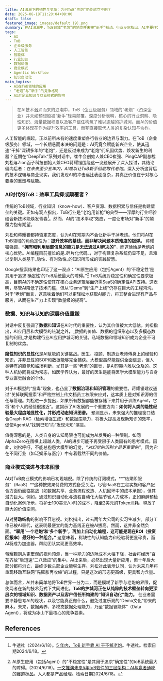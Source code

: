 ```yaml
---
title: AI浪潮下的韧性与变革：为何ToB“老炮”仍能屹立不倒？
date: 2025-06-18T11:20:04+08:00
draft: false
featured_image: images/default (9).png
summary: 在AI浪潮中，ToB领域“老炮”的地位并未被“新手”撼动。行业专家指出，AI主要作为提升效率的工具，而非颠覆者，其不稳定性及对隐性知识的依赖使得老炮们凭借深厚的领域经验、数据积累和客户信任继续保持优势。未来，数据的组织形态、知识的显性化和认知的稀缺性将成为AI时代ToB竞争的核心护城河，商业模式也将向结果付费和知识自动化方向演进。
tags: 
  - AI
  - ToB
  - 企业级服务
  - 人工智能
  - 智能体
  - 行业知识
  - 数据价值
  - 商业模式
  - Agentic Workflow
  - 知识自动化
main_topics: 
  - AI在ToB领域的应用
  - “老炮”与“新手”的竞争格局
  - AI对企业知识与商业模式的影响
---
```


> 在AI技术汹涌而来的浪潮中，ToB（企业级服务）领域的“老炮”（资深企业）并未如预想般被“新手”轻易颠覆。深度分析表明，核心的行业洞察、隐性知识、海量数据积累以及客户信任构筑了难以逾越的护城河，而AI的价值更多体现在作为提升效率的工具，而非直接取代人类的复杂认知与协作。

人工智能的崛起，正以前所未有的速度重塑各行各业的边界与潜力。在ToB（企业级服务）领域，一个长期悬而未决的问题是：AI究竟会赋能新兴企业，使其迅速“干掉”深耕多年的“老炮”，还是反过来成为“老炮”们巩固优势、焕发新生的利器？近期在“DeepTalk”系列对话中，崔牛会创始人兼CEO崔强、PingCAP副总裁刘松与Zion函子科技创始人兼CEO蒋耀锴围绕这一议题展开了深入探讨，其结论偏向后者：_在未来至少五年内，AI难以让ToB新手彻底取代老炮_。深入分析这背后的技术逻辑与商业现实，我们发现AI的冲击远比表面复杂，其真正价值在于对核心要素的重塑与赋能。

### AI时代的ToB：效率工具抑或颠覆者？

传统的ToB领域，行业知识（know-how）、客户资源、数据积累与信任是构建壁垒的关键。正如有观点指出，ToB行业是“老炮用新枪”的典型——深厚的行业经验结合新技术能焕发青春[^rss_source]。然而，AI的“技术平权”效应，一度让市场对“新手”的颠覆力抱有期望。

刘松和蒋耀锴都持否定态度，认为AI在短期内不会让新手干掉老炮。他们将AI在ToB领域的角色定性为：**提升效率的基线，而非解决问题本质难度的银弹。** 蒋耀锴强调，**“拥有和利用局部信息的能力是无法通过AI解决的”**，而这恰恰是老炮的核心优势。AI编程目前擅长的是_碎片化代码_，对于构建复杂系统仍显不足，且难以复制人类基于_隐性、有时效性_的知识所形成的实践智慧。

Google搜索结果也印证了这一观点：“AI原生应用（包括Agent）的‘不稳定性’是其用于追求‘确定性’的ToB系统最大的障碍。”[^1] ToB系统对稳定性和确定性要求极高，目前AI的不确定性使其在核心业务逻辑层面仍需SaaS的确定性API支持。这表明，尽管AI降低了技术门槛，但从“Demo”到“生产上线”仍存在巨大的工程鸿沟。对于“老炮”而言，这意味着他们可以更轻松地获取AI能力，将其整合进现有产品与服务，从而在生产力上实现“数量级的提高”。

### 数据、知识与认知的深层价值重塑

对话中反复强调了**数据**和**知识**在AI时代的重要性，认为其价值被大大低估。刘松指出，AI应用层和大模型的热潮之外，_数据的价值、数据的组织形态以及多模态数据的利用_才是构建行业AI应用护城河的关键。私域数据和领域知识成为企业不可复制的优势。

**隐性知识的显性化**是AI赋能的关键挑战。医生、投顾、制造业老师傅身上的经验和知识，并非显性的SOP和数据能够完全捕获。大模型虽然能提供全面信息，但人类特有的直觉和临场判断，尤其是一些“老炮”的直觉，是AI短期内难以企及的。这种人机协同将成为常态，如医学界认为，最好的医生是能将医学大模型能力与自身专业直觉融合的个体。

对于AI模型的“投毒”现象，也凸显了**数据治理和知识管理**的重要性。蒋耀锴建议通过“关掉联网搜索”和严格控制上传文档员工权限来应对，这本质上是对知识源的信任与管理。刘松进一步提出，如果所有数据都能被存储下来并用于训练Agent，它将“和个人的经验很接近”。这揭示了AI发展的一个重要方向：**如何将人类的隐性经验最大程度地显性化，并形成动态知识图谱。** 预测显示，未来强大的推理窗口结合Graph RAG（检索增强生成）和数据库能力，将极大提高发现新知识的效率，促使Agent从“找到已知”向“发现未知”演进。

值得深思的是，人类自身的认知局限也可能成为AI发展的一种限制。如同AlphaZero在围棋上超越人类，AI的进步可能不再受限于人类固有的思考模式。因此，刘松呼吁，不能总抱怨大模型的幻觉，_“对幻觉的识别才是更重要的”_，因为它在不同行业（如泛娱乐与医疗）中有着截然不同的价值。

### 商业模式演进与未来图景

AI对ToB商业模式的影响已初现端倪。除了传统的订阅模式，**“结果即服务”（RaaS）**这种按效果付费的方式备受关注。尽管RaaS在工程实施和客户配合方面仍面临挑战（如数据共享、业务流程改造、人机回环中的成本承担），但其潜力巨大。例如，通过知识自动化与流程自动化大幅节省人力成本，正如麻醉预检自动化案例所示，将护士100美元/小时的成本，降至2美元的Token消耗，释放了巨大的价值空间。

AI对**劳动结构**的影响不容忽视。刘松指出，过去两年大公司的实习生减少，部分工作已被AI替代，这表明最便宜的能力基线正在被AI拔高。然而，这并非全然负面。**“雇用‘一个老炮’和‘多个新手’，再加上自动化编程，这可能是现在ROI（投资回报率）最好的一种组合。”** 这意味着，稀缺性的认知能力和经验将更显珍贵，而AI将成为加速器，帮助团队实现更高效率。

蒋耀锴则从更宏观的视角预测，当一种能力的边际成本大幅下降，社会将经历“百花齐放”后迅速“二八效应”的集中。AI出来后，必然出现大量新应用，但十年后大部分都将消亡，最终少数头部企业能够生存。刘松对此表示认同，认为未来几年将重现移动互联网“先膨胀再收缩”的过程，只是这次的形态更高级，更具智力含量。

总体而言，AI并未简单地将ToB世界一分为二，而是模糊了新手与老炮的界限，促使两者在新的技术范式下共同进化。**ToB的护城河正在从纯粹的技术壁垒转向更深层次的领域知识、数据资产以及客户信任所构建的“知识自动化”能力。** 创业者需要冷静思考AI的现状，以及它能真正做什么，避免过度乐观的“Demo文化”带来的麻木。未来，数据素养、多模态数据处理能力，乃至“数据智能体”（Data Agent），将成为冰山下最核心的竞争要素。

## References
[^1]: AI原生应用（包括Agent）的\"不稳定性\"是其用于追求\"确定性\"的toB系统最大的障碍。(2024/6/18)。[一文推演未来5年toB软件的三层架构：AI与赢者通吃的赛道标品](https://www.woshipm.com/it/6216692.html)。人人都是产品经理。检索日期2024/6/18。
[^rss_source]: 牛透社（2024/6/18）。[5 年内，ToB 新手靠 AI 干不掉老炮](https://mp.weixin.qq.com/s?__biz=MzI4NjEwMDQzMQ==&mid=2649932562&idx=1&sn=68b4515ad75a6d61d7e22eb828cdf9cb&chksm=f2f7da78965a8c4be5e680906424a90ddfbd239265899d4ae78a84ac7509cf801ad484e16711&scene=0&xtrack=1#rd)。牛透社。检索日期2024/6/18。
[^2]: 翟星吉，语核科技 创始人/ceo; 覃睿，bisheng 联合创始人（2024/6/18）。[「我没喝一口茅台，去年也做了 3000 万」 | AI 在中国⑤：AI 时代怎么搞 toB 才能拿得到结果？](https://www.xiaoyuzhoufm.com/episode/683dab4031215eb506eff1ed)。十字路口。检索日期2024/6/18。
[^3]: (2024/6/18)。[AI改造ToB行业时，我们需要怎样的策略？ - 36氪](https://www.36kr.com/p/2359441698962951)。36氪。检索日期2024/6/18。
[^4]: (2024/6/18)。[探索ToB软件的AI路径：从积极拥抱到理性落地 - 雪球](https://xueqiu.com/5630446981/334165528)。雪球。检索日期2024/6/18。
[^5]: (2024/6/18)。[与70位企业高层交流后，我们整理出AI ToB领域大趋势-虎嗅网](https://www.huxiu.com/article/2876876.html)。虎嗅网。检索日期2024/6/18。
